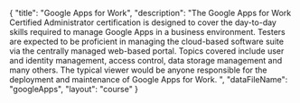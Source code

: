 {
	"title": "Google Apps for Work",
	"description": "The Google Apps for Work Certified Administrator certification is designed to cover the day-to-day skills required to manage Google Apps in a business environment. Testers are expected to be proficient in managing the cloud-based software suite via the centrally managed web-based portal. Topics covered include user and identity management, access control, data storage management and many others. The typical viewer would be anyone responsible for the deployment and maintenance of Google Apps for Work. ",
	"dataFileName": "googleApps",
	"layout": "course"
}